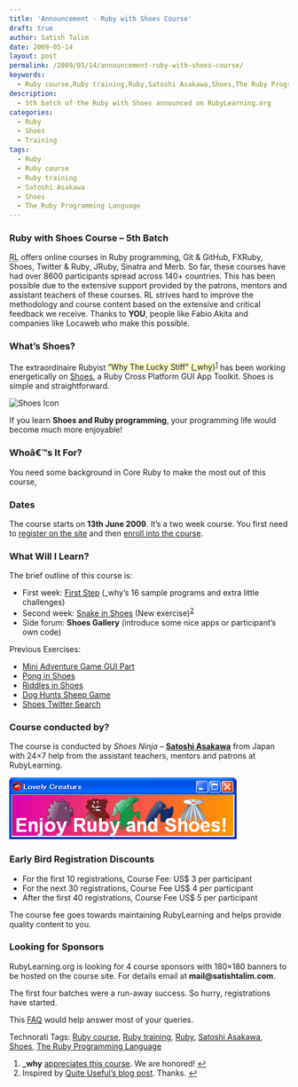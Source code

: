 ```yaml
---
title: 'Announcement - Ruby with Shoes Course'
draft: true
author: Satish Talim
date: 2009-05-14
layout: post
permalink: /2009/05/14/announcement-ruby-with-shoes-course/
keywords:
  - Ruby course,Ruby training,Ruby,Satoshi Asakawa,Shoes,The Ruby Programming Language
description:
  - 5th batch of the Ruby with Shoes announced on RubyLearning.org
categories:
  - Ruby
  - Shoes
  - Training
tags:
  - Ruby
  - Ruby course
  - Ruby training
  - Satoshi Asakawa
  - Shoes
  - The Ruby Programming Language
---
```

<div>
  <h3>
    Ruby with Shoes Course &#8211; 5th Batch
  </h3>
  
  <p class="update">
    <abbr title="RubyLearning">RL</abbr> offers online courses in Ruby programming, Git & GitHub, FXRuby, Shoes, Twitter & Ruby, JRuby, Sinatra and Merb. So far, these courses have had over 8600 participants spread across 140+ countries. This has been possible due to the extensive support provided by the patrons, mentors and assistant teachers of these courses. RL strives hard to improve the methodology and course content based on the extensive and critical feedback we receive. Thanks to <strong>YOU</strong>, people like Fabio Akita and companies like Locaweb who make this possible.
  </p>
  
  <h3>
    What&#8217;s Shoes?
  </h3>
  
  <p>
    The extraordinaire Rubyist <span style="background-color: #FFFFCC;">&#8220;Why The Lucky Stiff&#8221; (_why)</span><sup class='footnote'><a href='#fn-2017-1' id='fnref-2017-1'>1</a></sup> has been working energetically on <a href="http://shoooes.net/">Shoes</a>, a Ruby Cross Platform GUI App Toolkit. Shoes is simple and straightforward.
  </p>
  
  <p>
    <img class="alignright" src="http://rubylearning.com/images/shoes-icon.png" alt="Shoes Icon" />
  </p>
  
  <p>
    If you learn <strong>Shoes and Ruby programming</strong>, your programming life would become much more enjoyable!
  </p>
  
  <h3>
    Whoâ€™s It For?
  </h3>
  
  <p>
    You need some background in Core Ruby to make the most out of this course,
  </p>
  
  <h3>
    Dates
  </h3>
  
  <p>
    The course starts on <strong>13th June 2009</strong>. It&#8217;s a two week course. You first need to <a href="http://rubylearning.org/">register on the site</a> and then <a href="http://rubylearning.org/class/course/view.php?id=37">enroll into the course</a>.
  </p>
  
  <h3>
    What Will I Learn?
  </h3>
  
  <p>
    The brief outline of this course is:
  </p>
  
  <ul>
    <li>
      First week: <a href="http://shoooes.net/tutorial/">First Step</a> (_why&#8217;s 16 sample programs and extra little challenges)
    </li>
    <li>
      Second week: <a href="http://www.rin-shun.com/rubylearning/shoes/snake.swf.html">Snake in Shoes</a> (New exercise)<sup class='footnote'><a href='#fn-2017-2' id='fnref-2017-2'>2</a></sup>
    </li>
    <li>
      Side forum: <strong>Shoes Gallery</strong> (introduce some nice apps or participant&#8217;s own code)
    </li>
  </ul>
  
  <p>
    Previous Exercises:
  </p>
  
  <ul>
    <li>
      <a href="http://github.com/ashbb/shoes_tutorial_html/blob/master/mdowns/00703_Assignment_3_Mini_Adventure_Game_GUI_Part.mdown">Mini Adventure Game GUI Part</a>
    </li>
    <li>
      <a href="http://github.com/ashbb/shoes_tutorial_html/blob/master/mdowns/00704_Assignment_4_Pong_in_Shoes.mdown">Pong in Shoes</a>
    </li>
    <li>
      <a href="http://github.com/ashbb/shoes_tutorial_html/tree/master/mdowns/00705_Assignment_5_Riddles_in_Shoes.mdown">Riddles in Shoes</a>
    </li>
    <li>
      <a href="http://github.com/ashbb/shoes_tutorial_html/tree/master/mdowns/00706_Assignment_6_Dog_Hunts_Sheep_Game.mdown">Dog Hunts Sheep Game</a>
    </li>
    <li>
      <a href="http://github.com/ashbb/shoes_twitter_search/tree/master">Shoes Twitter Search</a>
    </li>
  </ul>
  
  <h3>
    Course conducted by?
  </h3>
  
  <p>
    The course is conducted by <em>Shoes Ninja</em> &#8211; <strong><a href="http://newwws.shoooes.net/2008/09/27/the-ashbb-shoes-class.html">Satoshi Asakawa</a></strong> from Japan with 24&#215;7 help from the assistant teachers, mentors and patrons at RubyLearning.
  </p>
  
  <p>
    <img src="http://github.com/ashbb/shoes_tutorial_html/raw/master/images/sample93.png" alt="sample93.png" />
  </p>
  
  <h3>
    Early Bird Registration Discounts
  </h3>
  
  <ul>
    <li>
      For the first 10 registrations, Course Fee: US$ 3 per participant
    </li>
    <li>
      For the next 30 registrations, Course Fee US$ 4 per participant
    </li>
    <li>
      After the first 40 registrations, Course Fee US$ 5 per participant
    </li>
  </ul>
  
  <p>
    The course fee goes towards maintaining RubyLearning and helps provide quality content to you.
  </p>
  
  <h3>
    Looking for Sponsors
  </h3>
  
  <p>
    RubyLearning.org is looking for 4 course sponsors with 180&#215;180 banners to be hosted on the course site. For details email at <b>mail@satishtalim.com</b>.
  </p>
  
  <p>
    The first four batches were a run-away success. So hurry, registrations have started.
  </p>
  
  <p class="note">
    This <a href="http://rubylearning.com/satishtalim/faq.html">FAQ</a> would help answer most of your queries.
  </p>
</div>

Technorati Tags: <a href="http://technorati.com/tag/Ruby+course" rel="tag">Ruby course</a>, <a href="http://technorati.com/tag/Ruby+training" rel="tag">Ruby training</a>, <a href="http://technorati.com/tag/Ruby" rel="tag">Ruby</a>, <a href="http://technorati.com/tag/Satoshi+Asakawa" rel="tag">Satoshi Asakawa</a>, <a href="http://technorati.com/tag/Shoes" rel="tag">Shoes</a>, <a href="http://technorati.com/tag/The+Ruby+Programming+Language" rel="tag">The Ruby Programming Language</a>

<div class='footnotes'>
  <div class='footnotedivider'>
  </div>
  
  <ol>
    <li id='fn-2017-1'>
      <strong>_why</strong> <a href="http://rubylearning.com/blog/2008/10/30/ruby-and-shoes-programming-a-new-course/#comment-94551">appreciates this course</a>. We are honored! <span class='footnotereverse'><a href='#fnref-2017-1'>&#8617;</a></span>
    </li>
    <li id='fn-2017-2'>
      Inspired by <a href="http://quiteuseful.co.uk/post/94473551/lets-make-a-game-wrap-up">Quite Useful&#8217;s blog post</a>. Thanks. <span class='footnotereverse'><a href='#fnref-2017-2'>&#8617;</a></span>
    </li>
  </ol>
</div>
